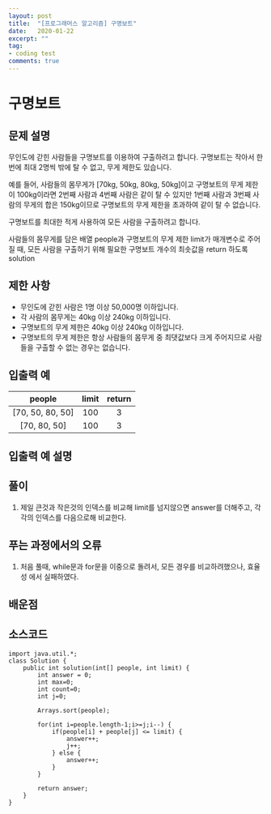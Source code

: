 ```yaml
---
layout: post
title:  "[프로그래머스 알고리즘] 구명보트"
date:   2020-01-22
excerpt: ""
tag:
- coding test 
comments: true
---
```


# 구명보트

## 문제 설명  

무인도에 갇힌 사람들을 구명보트를 이용하여 구출하려고 합니다. 구명보트는 작아서 한 번에 최대 2명씩 밖에 탈 수 없고, 무게 제한도 있습니다.

예를 들어, 사람들의 몸무게가 [70kg, 50kg, 80kg, 50kg]이고 구명보트의 무게 제한이 100kg이라면 2번째 사람과 4번째 사람은 같이 탈 수 있지만 1번째 사람과 3번째 사람의 무게의 합은 150kg이므로 구명보트의 무게 제한을 초과하여 같이 탈 수 없습니다.

구명보트를 최대한 적게 사용하여 모든 사람을 구출하려고 합니다.

사람들의 몸무게를 담은 배열 people과 구명보트의 무게 제한 limit가 매개변수로 주어질 때, 모든 사람을 구출하기 위해 필요한 구명보트 개수의 최솟값을 return 하도록 solution

## 제한 사항  
* 무인도에 갇힌 사람은 1명 이상 50,000명 이하입니다.
* 각 사람의 몸무게는 40kg 이상 240kg 이하입니다.
* 구명보트의 무게 제한은 40kg 이상 240kg 이하입니다.
* 구명보트의 무게 제한은 항상 사람들의 몸무게 중 최댓값보다 크게 주어지므로 사람들을 구출할 수 없는 경우는 없습니다.


## 입출력 예  
  
|people|limit|return|
|:---:|:---:|:---:|
|[70, 50, 80, 50]|100|3|
|[70, 80, 50]|100|3|

  
## 입출력 예 설명




## 풀이
1. 제일 큰것과 작은것의 인덱스를 비교해 limit를 넘지않으면 answer를 더해주고, 각각의 인덱스를 다음으로해 비교한다.


## 푸는 과정에서의 오류
1. 처음 풀때, while문과 for문을 이중으로 돌려서, 모든 경우를 비교하려했으나, 효율성 에서 실패하였다.



## 배운점




## 소스코드
~~~
import java.util.*;
class Solution {
    public int solution(int[] people, int limit) {
        int answer = 0;
        int max=0;
        int count=0;
        int j=0;

        Arrays.sort(people);

        for(int i=people.length-1;i>=j;i--) {
            if(people[i] + people[j] <= limit) {
                answer++;
                j++;
            } else {
                answer++;
            }
        }
        
        return answer;
    }
}
~~~
